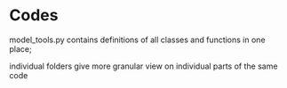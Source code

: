 # Codes

model_tools.py contains definitions of all classes and functions in one place; 

individual folders give more granular view on individual parts of the same code
